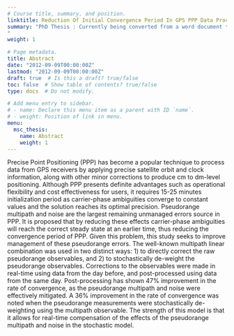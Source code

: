 ```yaml
---
# Course title, summary, and position.
linktitle: Reduction Of Initial Convergence Period In GPS PPP Data Processing
summary: "PhD Thesis : Currently being converted from a word document to markdown format
"
weight: 1

# Page metadata.
title: Abstract
date: "2012-09-09T00:00:00Z"
lastmod: "2012-09-09T00:00:00Z"
draft: true  # Is this a draft? true/false
toc: false  # Show table of contents? true/false
type: docs  # Do not modify.

# Add menu entry to sidebar.
# - name: Declare this menu item as a parent with ID `name`.
# - weight: Position of link in menu.
menu:
  msc_thesis:
    name: Abstract
    weight: 1
---
```


Precise Point Positioning (PPP) has become a popular technique to process data from GPS receivers by applying precise satellite orbit and clock information, along with other minor corrections to produce cm to dm-level positioning. Although PPP presents definite advantages such as operational flexibility and cost effectiveness for users, it requires 15-25 minutes initialization period as carrier-phase ambiguities converge to constant values and the solution reaches its optimal precision.
Pseudorange multipath and noise are the largest remaining unmanaged errors source in PPP. It is proposed that by reducing these effects carrier-phase ambiguities will reach the correct steady state at an earlier time, thus reducing the convergence period of PPP. Given this problem, this study seeks to improve management of these pseudorange errors.
The well-known multipath linear combination was used in two distinct ways: 1) to directly correct the raw pseudorange observables, and 2) to stochastically de-weight the pseudorange observables. Corrections to the observables were made in real-time using data from the day before, and post-processed using data from the same day. Post-processing has shown 47% improvement in the rate of convergence, as the pseudorange multipath and noise were effectively mitigated. A 36% improvement in the rate of convergence was noted when the pseudorange measurements were stochastically de-weighting using the multipath observable. The strength of this model is that it allows for real-time compensation of the effects of the pseudorange multipath and noise in the stochastic model.
